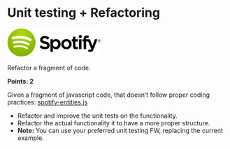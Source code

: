 # Unit testing + Refactoring

![Spotify Logo](../resources/spotify-logo.png)

Refactor a fragment of code.

**Points: 2**

Given a fragment of javascript code, that doesn’t follow proper coding practices: [spotify-entities.js](./spotify-entities.js)

- Refactor and improve the unit tests on the functionality.
- Refactor the actual functionality it to have a more proper structure.
- **Note:** You can use your preferred unit testing FW, replacing the current example.
